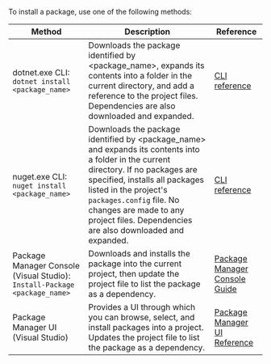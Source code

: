 To install a package, use one of the following methods:

| Method | Description | Reference |
| --- | --- | --- |
| dotnet.exe CLI: `dotnet install <package_name>` | Downloads the package identified by \<package_name\>, expands its contents into a folder in the current directory, and add a reference to the project files. Dependencies are also downloaded and expanded. | [CLI reference](../tools/nuget-exe-CLI-Reference.md) |
| nuget.exe CLI: `nuget install <package_name>` | Downloads the package identified by \<package_name\> and expands its contents into a folder in the current directory. If no packages are specified, installs all packages listed in the project's `packages.config` file. No changes are made to any project files. Dependencies are also downloaded and expanded. | [CLI reference](../tools/nuget-exe-CLI-Reference.md) |
| Package Manager Console (Visual Studio): `Install-Package <package_name>` | Downloads and installs the package into the current project, then update the project file to list the package as a dependency. | [Package Manager Console Guide](../tools/Package-Manager-Console.md) |
| Package Manager UI (Visual Studio) | Provides a UI through which you can browse, select, and install packages into a project. Updates the project file to list the package as a dependency. | [Package Manager UI Reference](../tools/Package-Manager-UI.md) |

